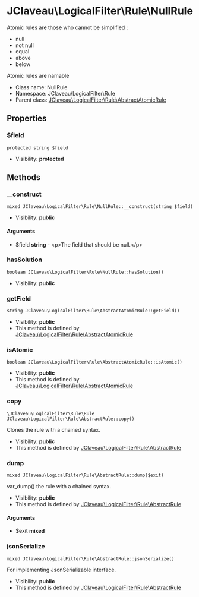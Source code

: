 JClaveau\LogicalFilter\Rule\NullRule
===============

Atomic rules are those who cannot be simplified :
+ null
+ not null
+ equal
+ above
+ below

Atomic rules are namable


* Class name: NullRule
* Namespace: JClaveau\LogicalFilter\Rule
* Parent class: [JClaveau\LogicalFilter\Rule\AbstractAtomicRule](JClaveau-LogicalFilter-Rule-AbstractAtomicRule.md)





Properties
----------


### $field

    protected string $field





* Visibility: **protected**


Methods
-------


### __construct

    mixed JClaveau\LogicalFilter\Rule\NullRule::__construct(string $field)





* Visibility: **public**


#### Arguments
* $field **string** - &lt;p&gt;The field that should be null.&lt;/p&gt;



### hasSolution

    boolean JClaveau\LogicalFilter\Rule\NullRule::hasSolution()





* Visibility: **public**




### getField

    string JClaveau\LogicalFilter\Rule\AbstractAtomicRule::getField()





* Visibility: **public**
* This method is defined by [JClaveau\LogicalFilter\Rule\AbstractAtomicRule](JClaveau-LogicalFilter-Rule-AbstractAtomicRule.md)




### isAtomic

    boolean JClaveau\LogicalFilter\Rule\AbstractAtomicRule::isAtomic()





* Visibility: **public**
* This method is defined by [JClaveau\LogicalFilter\Rule\AbstractAtomicRule](JClaveau-LogicalFilter-Rule-AbstractAtomicRule.md)




### copy

    \JClaveau\LogicalFilter\Rule\Rule JClaveau\LogicalFilter\Rule\AbstractRule::copy()

Clones the rule with a chained syntax.



* Visibility: **public**
* This method is defined by [JClaveau\LogicalFilter\Rule\AbstractRule](JClaveau-LogicalFilter-Rule-AbstractRule.md)




### dump

    mixed JClaveau\LogicalFilter\Rule\AbstractRule::dump($exit)

var_dump() the rule with a chained syntax.



* Visibility: **public**
* This method is defined by [JClaveau\LogicalFilter\Rule\AbstractRule](JClaveau-LogicalFilter-Rule-AbstractRule.md)


#### Arguments
* $exit **mixed**



### jsonSerialize

    mixed JClaveau\LogicalFilter\Rule\AbstractRule::jsonSerialize()

For implementing JsonSerializable interface.



* Visibility: **public**
* This method is defined by [JClaveau\LogicalFilter\Rule\AbstractRule](JClaveau-LogicalFilter-Rule-AbstractRule.md)



